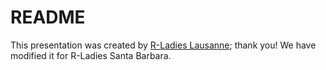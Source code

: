 # README

This presentation was created by [R-Ladies Lausanne](https://github.com/rladies/meetup-presentations_lausanne/blob/master/20180201_kickoff/2018-02-01-kickoff-presentation.key); thank you! We have modified it for R-Ladies Santa Barbara.